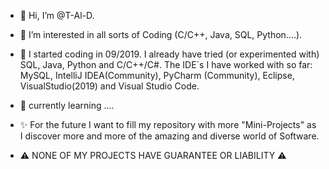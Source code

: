 - 👋 Hi, I’m @T-Al-D.
- 👀 I’m interested in all sorts of Coding (C/C++, Java, SQL, Python....).
- 🌱 I started coding in 09/2019. I already have tried (or experimented with) SQL, Java, Python and C/C++/C#. The IDE´s I have worked with so far: MySQL, IntelliJ IDEA(Community), PyCharm (Community), Eclipse, VisualStudio(2019) and Visual Studio Code.
- :blue_book: currently learning ....
- ✨ For the future I want to fill my repository with more "Mini-Projects" as I discover more and more of the amazing and diverse world of Software.

- ⚠️ NONE OF MY PROJECTS HAVE GUARANTEE OR LIABILITY ⚠️ 
<!---
T-Al-D/T-Al-D is a ✨ special ✨ repository because its `README.md` (this file) appears on your GitHub profile.
You can click the Preview link to take a look at your changes.
--->
